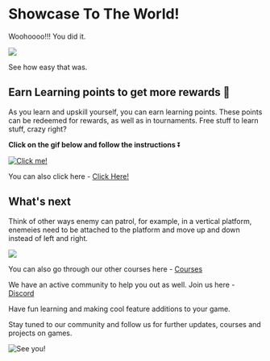 # Showcase To The World!

Woohoooo!!! You did it.

![](https://media.giphy.com/media/S6Hyy3F1bd90uMYDXj/giphy.gif)

See how easy that was.

## Earn Learning points to get more rewards 🎁

As you learn and upskill yourself, you can earn learning points. These points can be redeemed for rewards, as well as in tournaments. Free stuff to learn stuff, crazy right?

**Click on the gif below and follow the instructions** ⏬

[![Click me!](https://media.giphy.com/media/zz1v8vjwQwTja/giphy.gif)](https://academy.outscal.com/welcome/build-in-public/assignments)

You can also click here - [Click Here!](https://academy.outscal.com/welcome/build-in-public/assignments)

## What's next

Think of other ways enemy can patrol, for example, in a vertical platform, enemeies need to be attached to the platform and move up and down instead of left and right.

![](https://media.giphy.com/media/IedrY2VP5IO5ivDQAD/giphy.gif)

You can also go through our other courses here - [Courses](https://academy.outscal.com/welcome)

We have an active community to help you out as well. Join us here - [Discord](https://discord.com/invite/R4hfXhsWjN)

Have fun learning and making cool feature additions to your game.

Stay tuned to our community and follow us for further updates, courses and projects on games.

![See you!](https://media.giphy.com/media/QAhK4mVliwBpfSXogl/giphy.gif)
